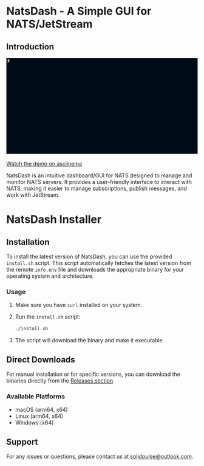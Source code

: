 # NatsDash - A Simple GUI for NATS/JetStream

## Introduction

![NatsDash Demo](nats-jetstream-gui-rcd1.gif)

[Watch the demo on asciinema](https://asciinema.org/a/687282)

NatsDash is an intuitive dashboard/GUI for NATS designed to manage and monitor NATS servers. It provides a user-friendly interface to interact with NATS, making it easier to manage subscriptions, publish messages, and work with JetStream.


# NatsDash Installer

## Installation

To install the latest version of NatsDash, you can use the provided `install.sh` script. This script automatically fetches the latest version from the remote `info.env` file and downloads the appropriate binary for your operating system and architecture.

### Usage

1. Make sure you have `curl` installed on your system.
2. Run the `install.sh` script:

   ```bash
   ./install.sh
   ```

3. The script will download the binary and make it executable.

## Direct Downloads

For manual installation or for specific versions, you can download the binaries directly from the [Releases section](https://github.com/solidpulse/natsdash/releases).

### Available Platforms

- macOS (arm64, x64)
- Linux (arm64, x64)
- Windows (x64)

## Support

For any issues or questions, please contact us at solidpulse@outlook.com.
